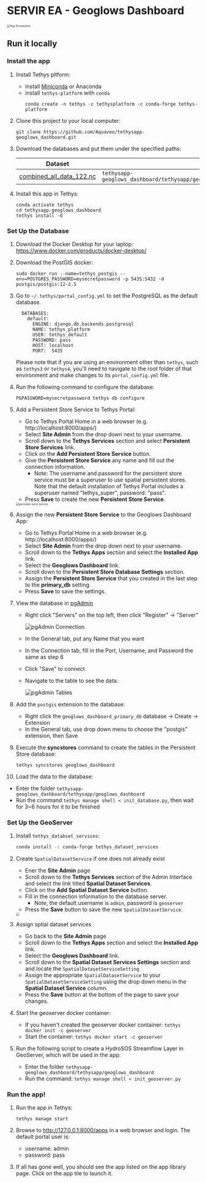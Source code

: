 # SERVIR EA - Geoglows Dashboard

<img src="./tethysapp/geoglows_dashboard/public/images/app.png" alt="App Screenshot" style="zoom:50%;" />

## Run it locally

### Install the app

1. Install Tethys pltform:
    - install [Miniconda](https://docs.conda.io/projects/miniconda/en/latest/) or Anaconda
    - install `tethys-platform` with `conda`
      ```
      conda create -n tethys -c tethysplatform -c conda-forge tethys-platform
      ```

2. Clone this project to your local computer:
    ```
    git clone https://github.com/Aquaveo/tethysapp-geoglows_dashboard.git
    ```

3. Download the databases and put them under the specified paths:

    | Dataset                                                      | Path                                                         |
    | ------------------------------------------------------------ | ------------------------------------------------------------ |
    | [combined_all_data_122.nc](https://byu.app.box.com/s/j67orkjccn2u0bgwe38bj2dxy4yuo3xp) | `tethysapp-geoglows_dashboard/tethysapp/geoglows_dashboard/workspaces/app_workspace/hydrosos/streamflow/vpu_122` |


4. Install this app in Tethys:

    ```
    conda activate tethys
    cd tethysapp-geoglows_dashboard
    tethys install -d
    ```

### Set Up the Database
1. Download the Docker Desktop for your laptop: https://www.docker.com/products/docker-desktop/

2. Download the PostGIS docker:

   ```shell
   sudo docker run --name=tethys_postgis --env=POSTGRES_PASSWORD=mysecretpassword -p 5435:5432 -d postgis/postgis:12-2.5
   ```

3. Go to `~/.tethys/portal_config.yml` to set the PostgreSQL as the default database. 

   ```
     DATABASES:
       default:
         ENGINE: django.db.backends.postgresql
         NAME: tethys_platform
         USER: tethys_default
         PASSWORD: pass
         HOST: localhost
         PORT:  5435
   ```

   Please note that if you are using an environment other than `tethys`, such as `tethys3` or `tethys4`, you'll need to navigate to the root folder of that environment and make changes to its `portal_config.yml` file.

4. Run the following command to configure the database:

   ```
   PGPASSWORD=mysecretpassword tethys db configure
   ```

5. Add a Persistent Store Service to Tethys Portal: 

   - Go to Tethys Portal Home in a web browser (e.g. http://localhost:8000/apps/)
   - Select **Site Admin** from the drop down next to your username.
   - Scroll down to the **Tethys Services** section and select **Persistent Store Services** link.
   - Click on the **Add Persistent Store Service** button.
   - Give the **Persistent Store Service** any name and fill out the connection information.
     - Note: The username and password for the persistent store service must be a superuser to use spatial persistent stores. Note that the default installation of Tethys Portal includes a superuser named "tethys_super", password: "pass".
   - Press **Save** to create the new **Persistent Store Service**.

   <img src="./tethysapp/geoglows_dashboard/public/images/persistent store service.png" alt="persisten store service" style="zoom:50%;" />

6. Assign the new **Persistent Store Service** to the Geoglows Dashboard App:

   - Go to Tethys Portal Home in a web browser (e.g. http://localhost:8000/apps/)
   - Select **Site Admin** from the drop down next to your username.
   - Scroll down to the **Tethys Apps** section and select the **Installed App** link.
   - Select the **Geoglows Dashboard** link.
   - Scroll down to the **Persistent Store Database Settings** section.
   - Assign the **Persistent Store Service** that you created in the last step to the **primary_db** setting.
   - Press **Save** to save the settings.

7. View the database in [pgAdmin](https://www.pgadmin.org/download/)

   - Right click "Servers" on the top left, then click "Register" -> "Server"

     <img src="./tethysapp/geoglows_dashboard/public/images/pgAdmin connection.jpg" alt="pgAdmin Connection" />

   - In the General tab, put any Name that you want

   - In the Connection tab, fill in the Port, Username, and Password the same as step 6

   - Click "Save" to connect

   - Navigate to the table to see the data: 

     <img src="./tethysapp/geoglows_dashboard/public/images/pgAdmin tables.jpg" alt="pgAdmin Tables" />

8. Add the `postgis` extension to the database:

   - Right click the `geoglows_dashboard_primary_db` database -> Create -> Extension
   - In the General tab, use drop down menu to choose the "postgis" extension, then Save 

9. Execute the **syncstores** command to create the tables in the Persistent Store database: 

   ```shell
   tethys syncstores geoglows_dashboard
   ```

10. Load the data to the database:
   - Enter the folder `tethysapp-geoglows_dashboard/tethysapp/geoglows_dashboard`
   - Run the command `tethys manage shell < init_database.py`, then wait for 3~6 hours for it to be finished

### Set Up the GeoServer 

1. Install `tethys_databset_services`:

   ```bash
   conda install -c conda-forge tethys_dataset_services
   ```

2. Create `SpatialDatasetService` if one does not already exist

   - Ener the **Site Admin** page
   - Scroll down to the **Tethys Services** section of the Admin Interface and select the link titled **Spatial Dataset Services**.
   - Click on the **Add Spatial Dataset Service** button.
   - Fill in the connection information to the database server.
     - Note, the default username is `admin`, password is `geoserver`
   - Press the **Save** button to save the new `SpatialDatasetService`.

   <img src="./tethysapp/geoglows_dashboard/public/images/geoserver-setting.jpg" style="zoom:50%;" />

3. Assign sptial dataset services

   - Go back to the **Site Admin** page
   - Scroll down to the **Tethys Apps** section and select the **Installed App** link.
   - Select the **Geoglows Dashboard** link.
   - Scroll down to the **Spatial Dataset Services Settings** section and and locate the `SpatialDatasetServiceSetting`
   - Assign the appropriate `SpatialDatasetService` to your `SpatialDatasetServiceSetting` using the drop down menu in the **Spatial Dataset Service** column.
   - Press the **Save** button at the bottom of the page to save your changes.

4. Start the geoserver docker container: 

   - If you haven't created the geoserver docker container: `tethys docker init -c geoserver`
   - Start the container: `tethys docker start -c geoserver`

5. Run the following script to create a HydroSOS Streamflow Layer in GeoServer, which will be used in the app: 

   - Enter the folder `tethysapp-geoglows_dashboard/tethysapp/geoglows_dashboard`
   - Run the command: `tethys manage shell < init_geoserver.py`

### Run the app!

1. Run the app in Tethys:
    ```
    tethys manage start
    ```

2. Browse to http://127.0.0.1:8000/apps in a web browser and login. The default portal user is:
    - username: admin
    - password: pass

3. If all has gone well, you should see the app listed on the app library page. Click on the app tile to launch it.
